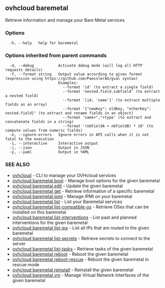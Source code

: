 ## ovhcloud baremetal

Retrieve information and manage your Bare Metal services

### Options

```
  -h, --help   help for baremetal
```

### Options inherited from parent commands

```
  -d, --debug           Activate debug mode (will log all HTTP requests details)
  -f, --format string   Output value according to given format (expression using https://github.com/PaesslerAG/gval syntax)
                        Examples:
                          --format 'id' (to extract a single field)
                          --format 'nested.field.subfield' (to extract a nested field)
                          --format '[id, 'name']' (to extract multiple fields as an array)
                          --format '{"newKey": oldKey, "otherKey": nested.field}' (to extract and rename fields in an object)
                          --format 'name+","+type' (to extract and concatenate fields in a string)
                          --format '(nbFieldA + nbFieldB) * 10' (to compute values from numeric fields)
  -e, --ignore-errors   Ignore errors in API calls when it is not fatal to the execution
  -i, --interactive     Interactive output
  -j, --json            Output in JSON
  -y, --yaml            Output in YAML
```

### SEE ALSO

* [ovhcloud](ovhcloud.md)	 - CLI to manage your OVHcloud services
* [ovhcloud baremetal boot](ovhcloud_baremetal_boot.md)	 - Manage boot options for the given baremetal
* [ovhcloud baremetal edit](ovhcloud_baremetal_edit.md)	 - Update the given baremetal
* [ovhcloud baremetal get](ovhcloud_baremetal_get.md)	 - Retrieve information of a specific baremetal
* [ovhcloud baremetal ipmi](ovhcloud_baremetal_ipmi.md)	 - Manage IPMI on your baremetal
* [ovhcloud baremetal list](ovhcloud_baremetal_list.md)	 - List your Baremetal services
* [ovhcloud baremetal list-compatible-os](ovhcloud_baremetal_list-compatible-os.md)	 - Retrieve OSes that can be installed on this baremetal
* [ovhcloud baremetal list-interventions](ovhcloud_baremetal_list-interventions.md)	 - List past and planned interventions for the given baremetal
* [ovhcloud baremetal list-ips](ovhcloud_baremetal_list-ips.md)	 - List all IPs that are routed to the given baremetal
* [ovhcloud baremetal list-secrets](ovhcloud_baremetal_list-secrets.md)	 - Retrieve secrets to connect to the server
* [ovhcloud baremetal list-tasks](ovhcloud_baremetal_list-tasks.md)	 - Retrieve tasks of the given baremetal
* [ovhcloud baremetal reboot](ovhcloud_baremetal_reboot.md)	 - Reboot the given baremetal
* [ovhcloud baremetal reboot-rescue](ovhcloud_baremetal_reboot-rescue.md)	 - Reboot the given baremetal in rescue mode
* [ovhcloud baremetal reinstall](ovhcloud_baremetal_reinstall.md)	 - Reinstall the given baremetal
* [ovhcloud baremetal vni](ovhcloud_baremetal_vni.md)	 - Manage Virtual Network Interfaces of the given baremetal

